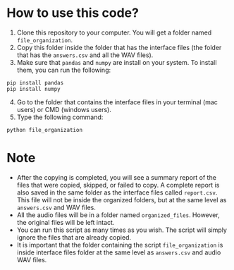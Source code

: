 # How to use this code?
1. Clone this repository to your computer. You will get a folder named `file_organization`.
2. Copy this folder inside the folder that has the interface files (the folder that has the `answers.csv` and all the WAV files).
3. Make sure that `pandas` and `numpy` are install on your system. To install them, you can run the following:
```console
pip install pandas
pip install numpy
```
4. Go to the folder that contains the interface files in your terminal (mac users) or CMD (windows users).
5. Type the following command:
```console
python file_organization
```


# Note
- After the copying is completed, you will see a summary report of the files that were copied, skipped, or failed to copy. A complete report is also saved in the same folder as the interface files called `report.csv`. This file will not be inside the organized folders, but at the same level as `answers.csv` and WAV files.
- All the audio files will be in a folder named `organized_files`. However, the original files will be left intact.
- You can run this script as many times as you wish. The script will simply ignore the files that are already copied.
- It is important that the folder containing the script `file_organization` is inside interface files folder at the same level as `answers.csv` and audio WAV files.